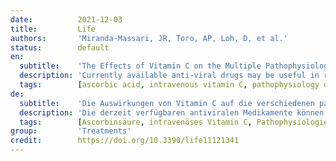 ```yaml
---
date:          2021-12-03
title:         Life
authors:       'Miranda-Massari, JR, Toro, AP, Loh, D, et al.'
status:        default
en:
  subtitle:    'The Effects of Vitamin C on the Multiple Pathophysiological Stages of COVID-19'
  description: 'Currently available anti-viral drugs may be useful in reducing the viral load but are not providing the necessary physiological effects to reduce the SARS-CoV-2 complications efficiently. Treatments that provide better clinical outcomes are urgently needed. Vitamin C (ascorbic acid, AA) is an essential nutrient with many biological roles that have been proven to play an important part in immune function; it serves as an antioxidant, an anti-viral, and exerts anti-thrombotic effects among many other physiological benefits. Research has proven that AA at pharmacological doses can be beneficial to patients with acute respiratory distress syndrome (ARDS) and other respiratory illnesses, including sepsis. In addition, High-Dose Intravenous Vitamin C (HDIVC) has proven to be effective in patients with different viral diseases, such as influenza, chikungunya, Zika, and dengue. Moreover, HDIVC has been demonstrated to be very safe. Regarding COVID-19, vitamin C can suppress the cytokine storm, reduce thrombotic complications, and diminish alveolar and vascular damage, among other benefits. Due to these reasons, the use of HDIVC should be seriously considered in complicated COVID-19 patients. In this article, we will emphasize vitamin C’s multiple roles in the most prominent pathophysiological processes presented by the COVID-19 disease.'
  tags:        [ascorbic acid, intravenous vitamin C, pathophysiology of COVID-19]
de:
  subtitle:    'Die Auswirkungen von Vitamin C auf die verschiedenen pathophysiologischen Stadien von COVID-19'
  description: 'Die derzeit verfügbaren antiviralen Medikamente können zwar die Viruslast reduzieren, bieten aber nicht die notwendigen physiologischen Effekte, um die SARS-CoV-2-Komplikationen wirksam zu reduzieren. Behandlungen, die bessere klinische Ergebnisse liefern, werden dringend benötigt. Vitamin C (Ascorbinsäure, AA) ist ein essenzieller Nährstoff mit vielen biologischen Funktionen, die nachweislich eine wichtige Rolle bei der Immunfunktion spielen; es dient als Antioxidans, wirkt antiviral und hat neben vielen anderen physiologischen Vorteilen auch eine antithrombotische Wirkung. Die Forschung hat bewiesen, dass AA in pharmakologischen Dosen für Patienten mit akutem Atemnotsyndrom (ARDS) und anderen Atemwegserkrankungen, einschließlich Sepsis, von Nutzen sein kann. Darüber hinaus hat sich hochdosiertes intravenöses Vitamin C (HDIVC) bei Patienten mit verschiedenen Viruserkrankungen wie Influenza, Chikungunya, Zika und Dengue als wirksam erwiesen. Außerdem hat sich HDIVC als sehr sicher erwiesen. Bei COVID-19 kann Vitamin C u. a. den Zytokinsturm unterdrücken, thrombotische Komplikationen reduzieren und alveoläre und vaskuläre Schäden vermindern. Aus diesen Gründen sollte der Einsatz von HDIVC bei komplizierten COVID-19-Patienten ernsthaft in Betracht gezogen werden. In diesem Artikel werden wir die vielfältigen Funktionen von Vitamin C bei den wichtigsten pathophysiologischen Prozessen der COVID-19-Krankheit hervorheben.' 
  tags:        [Ascorbinsäure, intravenöses Vitamin C, Pathophysiologie von COVID-19]
group:         'Treatments'
credit:        https://doi.org/10.3390/life11121341
---
```

